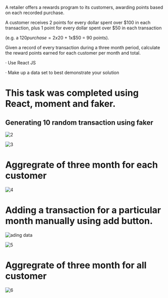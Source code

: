 A retailer offers a rewards program to its customers, awarding points based on each recorded purchase.

A customer receives 2 points for every dollar spent over $100 in each transaction, plus 1 point for every dollar spent over $50 in each transaction

(e.g. a $120 purchase = 2x$20 + 1x$50 = 90 points).

Given a record of every transaction during a three month period, calculate the reward points earned for each customer per month and total.

· Use React JS

· Make up a data set to best demonstrate your solution

# This task was completed using React, moment and faker.

## Generating 10 random transaction using faker


![2](https://user-images.githubusercontent.com/32257754/92491926-693b6c80-f1b8-11ea-87ec-eb4779abb59e.PNG)


![3](https://user-images.githubusercontent.com/32257754/92492212-b8819d00-f1b8-11ea-8c6e-c145a66d1caa.PNG)

# Aggregrate of  three month for each customer

![4](https://user-images.githubusercontent.com/32257754/92492354-de0ea680-f1b8-11ea-9869-66ca5b406c9c.PNG)

# Adding a transaction for a particular month manually using add button.

![ading data](https://user-images.githubusercontent.com/32257754/92492607-2201ab80-f1b9-11ea-90a0-e6ec6adbe178.PNG)


![5](https://user-images.githubusercontent.com/32257754/92492469-fb437500-f1b8-11ea-984e-34b68f149bf0.PNG)

# Aggregrate of  three month for all customer
![6](https://user-images.githubusercontent.com/32257754/92492682-4067a700-f1b9-11ea-8876-3185fb22fe01.PNG)
